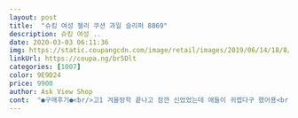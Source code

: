 ```yaml
---
layout: post 
title:  "슈킹 여성 젤리 쿠션 과일 슬리퍼 8869" 
description: 슈킹 여성 ..
date: 2020-03-03 06:11:36 
img: https://static.coupangcdn.com/image/retail/images/2019/06/14/18/8/b643386c-4d90-41f2-8a35-b765184f6874.jpg 
linkUrl: https://coupa.ng/br5Dlt 
categories: [1007] 
color: 9E9D24 
price: 9900 
author: Ask View Shop 
cont:  "●구매후기●<br/>고1 겨울방학 끝나고 잠깐 신었었는데 애들이 귀엽다구 했어용<br/>나중에는 두치수 큰걸 사고 싶네용 :)<br/>넉넉허니 두치수 큰걸 구매하는게 좋을 듯 해요<br/>맨발일 때 신어보니 딱 맞더라구요<br/>바닥이 진짜 푹신푹신해서 편하고 좋아용<br/>발볼이 살짝 있는 편이라<br/>보통 240 신는데 245 구매하였어요<br/>신발은  너무  이뿌고  좋은데... <br/>사이즈가   작게나왔어요~<br/>정사이즈보단 한치수 큰걸 사길 잘했네요<br/>좀 여유롭게 신고 싶으시다 하면<br/>한치수  크게  주문하세요~  너무 귀엽고  이뻐요.<br/><br/>화면처럼 색상도 이쁘고 캐릭 너무 귀엽구요<br/>히히 그리구 좀 딱딱해용 후기보고 크게 샀는데 딱 맞아요~!<br/> -!<br/>" 
---
```

